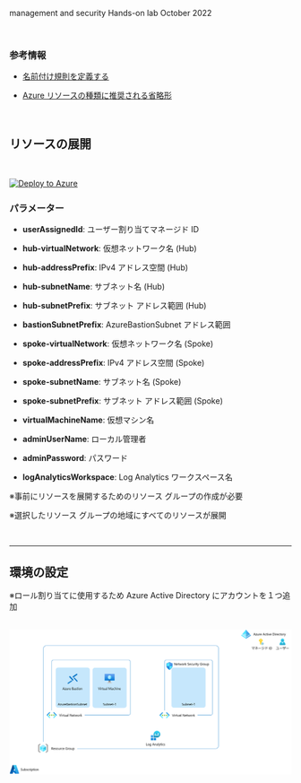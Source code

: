 management and security Hands-on lab 
October 2022

<br />

### 参考情報
- <a href="https://docs.microsoft.com/ja-jp/azure/cloud-adoption-framework/ready/azure-best-practices/resource-naming">名前付け規則を定義する</a>

- <a href="https://docs.microsoft.com/ja-jp/azure/cloud-adoption-framework/ready/azure-best-practices/resource-abbreviations">Azure リソースの種類に推奨される省略形</a>

<br />

## リソースの展開

<br />

[![Deploy to Azure](https://aka.ms/deploytoazurebutton)](https://portal.azure.com/#create/Microsoft.Template/uri/https%3A%2F%2Fraw.githubusercontent.com%2Fkohei3110%2FAzure-Monitor-Security-DR-Hands-on-Lab%2Fmaster%2Ftemplates%2Fdeploy-to-azure.json)

### パラメーター

- **userAssignedId**: ユーザー割り当てマネージド ID

- **hub-virtualNetwork**: 仮想ネットワーク名 (Hub)

- **hub-addressPrefix**: IPv4 アドレス空間 (Hub)

- **hub-subnetName**: サブネット名 (Hub)

- **hub-subnetPrefix**: サブネット アドレス範囲 (Hub)

- **bastionSubnetPrefix**: AzureBastionSubnet アドレス範囲

- **spoke-virtualNetwork**: 仮想ネットワーク名 (Spoke)

- **spoke-addressPrefix**: IPv4 アドレス空間 (Spoke)

- **spoke-subnetName**: サブネット名 (Spoke)

- **spoke-subnetPrefix**: サブネット アドレス範囲 (Spoke)

- **virtualMachineName**: 仮想マシン名

- **adminUserName**: ローカル管理者

- **adminPassword**: パスワード

- **logAnalyticsWorkspace**: Log Analytics ワークスペース名

※事前にリソースを展開するためのリソース グループの作成が必要

※選択したリソース グループの地域にすべてのリソースが展開

<br />
<hr />

## 環境の設定

※ロール割り当てに使用するため Azure Active Directory にアカウントを１つ追加

<br />

<img src="images/azure-resources.png" />